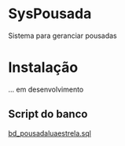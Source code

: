 # SysPousada
Sistema para geranciar pousadas

# Instalação

... em desenvolvimento

## Script do banco 

[bd_pousadaluaestrela.sql](https://github.com/samuelsilvadev/SysPousada/blob/master/bd_pousadaluaestrela.sql)

